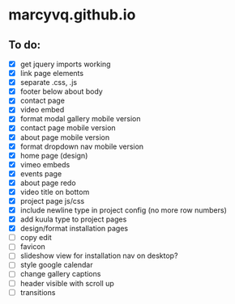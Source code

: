 # marcyvq.github.io

## To do:
- [x] get jquery imports working
- [x] link page elements
- [x] separate .css, .js
- [x] footer below about body
- [x] contact page
- [x] video embed
- [x] format modal gallery mobile version
- [x] contact page mobile version
- [x] about page mobile version
- [x] format dropdown nav mobile version
- [x] home page (design)
- [x] vimeo embeds
- [x] events page
- [x] about page redo
- [x] video title on bottom
- [x] project page js/css
- [x] include newline type in project config (no more row numbers)
- [x] add kuula type to project pages
- [x] design/format installation pages
- [ ] copy edit
- [ ] favicon
- [ ] slideshow view for installation nav on desktop?
- [ ] style google calendar
- [ ] change gallery captions
- [ ] header visible with scroll up
- [ ] transitions
